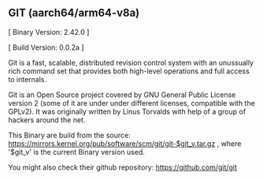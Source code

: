 ## GIT (aarch64/arm64-v8a)

[ Binary Version: 2.42.0 ]

[ Build Version: 0.0.2a ]

Git is a fast, scalable, distributed revision control system with an unussually rich command set that provides both high-level operations and full access to internals.

Git is an Open Source project covered by GNU General Public License version 2 (some of it are under under different licenses, compatible with the GPLv2). It was originally written by Linus Torvalds with help of a group of hackers around the net.

This Binary are build from the source: https://mirrors.kernel.org/pub/software/scm/git/git-$git_v.tar.gz , where '$git_v' is the current Binary version used.

You might also check their github repository: https://github.com/git/git
